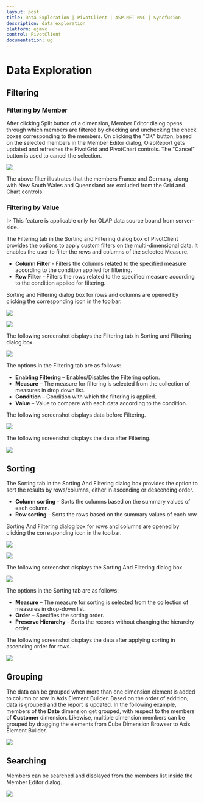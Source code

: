 ```yaml
---
layout: post
title: Data Exploration | PivotClient | ASP.NET MVC | Syncfusion
description: data exploration
platform: ejmvc
control: PivotClient
documentation: ug
---
```


# Data Exploration

## Filtering

### Filtering by Member

After clicking Split button of a dimension, Member Editor dialog opens through which members are filtered by checking and unchecking the check boxes corresponding to the members.  On clicking the "OK" button, based on the selected members in the Member Editor dialog, OlapReport gets updated and refreshes the PivotGrid and PivotChart controls.  The "Cancel" button is used to cancel the selection.

![](Data-Exploration_images/filtering.png)

The above filter illustrates that the members France and Germany, along with New South Wales and Queensland are excluded from the Grid and Chart controls.

### Filtering by Value

I> This feature is applicable only for OLAP data source bound from server-side.

The Filtering tab in the Sorting and Filtering dialog box of PivotClient provides the options to apply custom filters on the multi-dimensional data. It enables the user to filter the rows and columns of the selected Measure.

* **Column Filter** - Filters the columns related to the specified measure according to the condition applied for filtering. 
* **Row Filter** - Filters the rows related to the specified measure according to the condition applied for filtering.

Sorting and Filtering dialog box for rows and columns are opened by clicking the corresponding icon in the toolbar.

![](Data-Exploration_images/columnfilter.png)

![](Data-Exploration_images/filterbyvalue.png)

The following screenshot displays the Filtering tab in Sorting and Filtering dialog box.  

![](Data-Exploration_images/filtertthevalue.png)

The options in the Filtering tab are as follows:

* **Enabling Filtering** – Enables/Disables the Filtering option.
* **Measure** – The measure for filtering is selected from the collection of measures in drop down list.
* **Condition** – Condition with which the filtering is applied.
* **Value** – Value to compare with each data according to the condition.

The following screenshot displays data before Filtering.

![](Data-Exploration_images/beforefiltering.png)

The following screenshot displays the data after Filtering.

![](Data-Exploration_images/afterfiltering.png)

## Sorting

The Sorting tab in the Sorting And Filtering dialog box provides the option to sort the results by rows/columns, either in ascending or descending order.
  
* **Column sorting** - Sorts the columns based on the summary values of each column.
* **Row sorting** - Sorts the rows based on the summary values of each row.

Sorting And Filtering dialog box for rows and columns are opened by clicking the corresponding icon in the toolbar.

![](Data-Exploration_images/columnsort.png)

![](Data-Exploration_images/rowsort.png)

The following screenshot displays the Sorting And Filtering dialog box.  

![](Data-Exploration_images/sorting.png)

The options in the Sorting tab are as follows:

* **Measure** – The measure for sorting is selected from the collection of measures in drop-down list.
* **Order** – Specifies the sorting order.
* **Preserve Hierarchy** – Sorts the records without changing the hierarchy order.

The following screenshot displays the data after applying sorting in ascending order for rows.

![](Data-Exploration_images/beforesorting.png)

## Grouping

The data can be grouped when more than one dimension element is added to column or row in Axis Element Builder.  Based on the order of addition, data is grouped and the report is updated. In the following example, members of the **Date** dimension get grouped, with respect to the members of **Customer** dimension.  Likewise, multiple dimension members can be grouped by dragging the elements from Cube Dimension Browser to Axis Element Builder. 

![](Data-Exploration_images/grouping.png)

## Searching

Members can be searched and displayed from the members list inside the Member Editor dialog.

![](Data-Exploration_images/Searchingbymember.png) 
